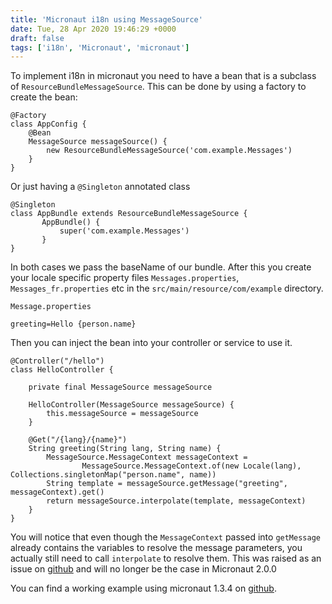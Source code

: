 ```yaml
---
title: 'Micronaut i18n using MessageSource'
date: Tue, 28 Apr 2020 19:46:29 +0000
draft: false
tags: ['i18n', 'Micronaut', 'micronaut']
---
```


To implement i18n in micronaut you need to have a bean that is a subclass of `ResourceBundleMessageSource`. This can be done by using a factory to create the bean:

```
@Factory
class AppConfig {
    @Bean
    MessageSource messageSource() {
        new ResourceBundleMessageSource('com.example.Messages')
    }
}

```

Or just having a `@Singleton` annotated class

```
@Singleton
class AppBundle extends ResourceBundleMessageSource {
       AppBundle() {
           super('com.example.Messages')
       }
}
```

In both cases we pass the baseName of our bundle. After this you create your locale specific property files `Messages.properties`, `Messages_fr.properties` etc in the `src/main/resource/com/example` directory.

```
Message.properties

greeting=Hello {person.name}

```

Then you can inject the bean into your controller or service to use it.

```
@Controller("/hello")
class HelloController {

    private final MessageSource messageSource

    HelloController(MessageSource messageSource) {
        this.messageSource = messageSource
    }

    @Get("/{lang}/{name}")
    String greeting(String lang, String name) {
        MessageSource.MessageContext messageContext =
                MessageSource.MessageContext.of(new Locale(lang), Collections.singletonMap("person.name", name))
        String template = messageSource.getMessage("greeting", messageContext).get()
        return messageSource.interpolate(template, messageContext)
    }
}

```

You will notice that even though the `MessageContext` passed into `getMessage` already contains the variables to resolve the message parameters, you actually still need to call `interpolate` to resolve them. This was raised as an issue on [github](https://github.com/micronaut-projects/micronaut-core/issues/2332) and will no longer be the case in Micronaut 2.0.0

You can find a working example using micronaut 1.3.4 on [github](https://github.com/amuponda/blog-posts/new/master/micronaut-i18n).